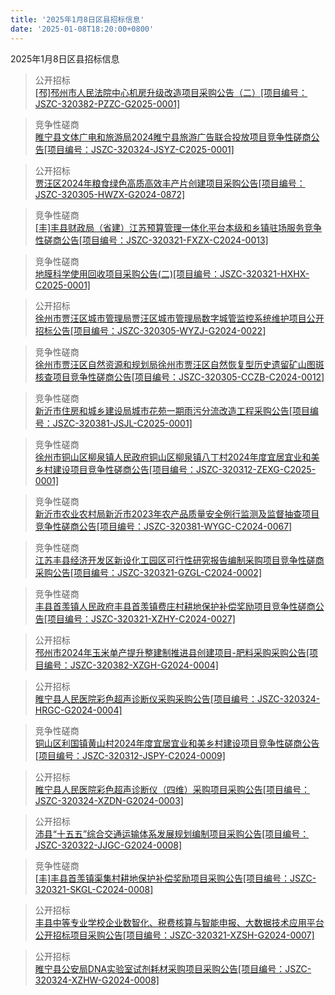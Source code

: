 ```yaml
---
title: '2025年1月8日区县招标信息'
date: '2025-01-08T18:20:00+0800'
---
```

2025年1月8日区县招标信息
<!--more-->
>公开招标<br>
>[[邳]邳州市人民法院中心机房升级改造项目采购公告（二）[项目编号：JSZC-320382-PZZC-G2025-0001]](http://czj.xz.gov.cn/Home/HomeDetails?type=0&articleid=5fccf167-a8ed-4e57-89b6-3e8df5912ec5)

>竞争性磋商<br>
>[睢宁县文体广电和旅游局2024睢宁县旅游广告联合投放项目竞争性磋商公告[项目编号：JSZC-320324-JSYZ-C2025-0001]](http://czj.xz.gov.cn/Home/HomeDetails?type=0&articleid=194d82f3-141f-43fd-af07-06bf32b9bbb2)

>公开招标<br>
>[贾汪区2024年粮食绿色高质高效丰产片创建项目采购公告[项目编号：JSZC-320305-HWZX-G2024-0872]](http://czj.xz.gov.cn/Home/HomeDetails?type=0&articleid=29cdf555-c70b-42bd-b302-dbc699814dd8)

>竞争性磋商<br>
>[[丰]丰县财政局（省建）江苏预算管理一体化平台本级和乡镇驻场服务竞争性磋商公告[项目编号：JSZC-320321-FXZX-C2024-0013]](http://czj.xz.gov.cn/Home/HomeDetails?type=0&articleid=cbf37afa-5f90-46fc-9f39-0ba76cceaef0)

>竞争性磋商<br>
>[地膜科学使用回收项目采购公告(二)[项目编号：JSZC-320321-HXHX-C2025-0001]](http://czj.xz.gov.cn/Home/HomeDetails?type=0&articleid=dc2c0f32-2bf9-4bfc-9bc4-20cbc2e995fb)

>公开招标<br>
>[徐州市贾汪区城市管理局贾汪区城市管理局数字城管监控系统维护项目公开招标公告[项目编号：JSZC-320305-WYZJ-G2024-0022]](http://czj.xz.gov.cn/Home/HomeDetails?type=0&articleid=79d9951f-8868-4259-ace1-5e658e19f18b)

>竞争性磋商<br>
>[徐州市贾汪区自然资源和规划局徐州市贾汪区自然恢复型历史遗留矿山图斑核查项目竞争性磋商公告[项目编号：JSZC-320305-CCZB-C2024-0012]](http://czj.xz.gov.cn/Home/HomeDetails?type=0&articleid=8976e968-aa6a-4df0-b483-73a7bd2bfdf6)

>竞争性磋商<br>
>[新沂市住房和城乡建设局城市花苑一期雨污分流改造工程采购公告[项目编号：JSZC-320381-JSJL-C2025-0001]](http://czj.xz.gov.cn/Home/HomeDetails?type=0&articleid=b3ce4f0d-c9e5-4946-b375-1d8bf8ebd28b)

>竞争性磋商<br>
>[徐州市铜山区柳泉镇人民政府铜山区柳泉镇八丁村2024年度宜居宜业和美乡村建设项目竞争性磋商公告[项目编号：JSZC-320312-ZEXG-C2025-0001]](http://czj.xz.gov.cn/Home/HomeDetails?type=0&articleid=5175903b-195d-49fc-b338-267d6a3a109a)

>竞争性磋商<br>
>[新沂市农业农村局新沂市2023年农产品质量安全例行监测及监督抽查项目竞争性磋商公告[项目编号：JSZC-320381-WYGC-C2024-0067]](http://czj.xz.gov.cn/Home/HomeDetails?type=0&articleid=b93545fd-86b4-42ca-8c02-bd7bd876d270)

>竞争性磋商<br>
>[江苏丰县经济开发区新设化工园区可行性研究报告编制采购项目竞争性磋商采购公告[项目编号：JSZC-320321-GZGL-C2024-0002]](http://czj.xz.gov.cn/Home/HomeDetails?type=0&articleid=92d8887b-88a0-4a52-840c-3954ff8656cc)

>竞争性磋商<br>
>[丰县首羡镇人民政府丰县首羡镇费庄村耕地保护补偿奖励项目竞争性磋商公告[项目编号：JSZC-320321-XZHY-C2024-0027]](http://czj.xz.gov.cn/Home/HomeDetails?type=0&articleid=15cabbd1-2c88-48f6-afe4-83e29d8ba64c)

>公开招标<br>
>[邳州市2024年玉米单产提升整建制推进县创建项目-肥料采购采购公告[项目编号：JSZC-320382-XZGH-G2024-0004]](http://czj.xz.gov.cn/Home/HomeDetails?type=0&articleid=aa2fcc90-c876-460e-a210-f94cf999ffe4)

>公开招标<br>
>[睢宁县人民医院彩色超声诊断仪采购采购公告[项目编号：JSZC-320324-HRGC-G2024-0004]](http://czj.xz.gov.cn/Home/HomeDetails?type=0&articleid=f2bd3d3c-a045-41cb-bc61-ed68a3767f55)

>竞争性磋商<br>
>[铜山区利国镇黄山村2024年度宜居宜业和美乡村建设项目竞争性磋商公告[项目编号：JSZC-320312-JSPY-C2024-0009]](http://czj.xz.gov.cn/Home/HomeDetails?type=0&articleid=58167ca0-c98d-4d6a-bbab-2622a3a752f2)

>公开招标<br>
>[睢宁县人民医院彩色超声诊断仪（四维）采购项目采购公告[项目编号：JSZC-320324-XZDN-G2024-0003]](http://czj.xz.gov.cn/Home/HomeDetails?type=0&articleid=82c4a6f5-93f9-4851-951c-92c843bf3c61)

>公开招标<br>
>[沛县“十五五”综合交通运输体系发展规划编制项目采购公告[项目编号：JSZC-320322-JJGC-G2024-0008]](http://czj.xz.gov.cn/Home/HomeDetails?type=0&articleid=d388a376-60a1-4c32-9926-5e9cf2b54cd3)

>竞争性磋商<br>
>[[丰]丰县首羡镇渠集村耕地保护补偿奖励项目采购公告[项目编号：JSZC-320321-SKGL-C2024-0008]](http://czj.xz.gov.cn/Home/HomeDetails?type=0&articleid=48fcc4f6-2187-43c8-a98a-f7203c85758a)

>公开招标<br>
>[丰县中等专业学校企业数智化、税费核算与智能申报、大数据技术应用平台公开招标项目采购公告[项目编号：JSZC-320321-XZSH-G2024-0007]](http://czj.xz.gov.cn/Home/HomeDetails?type=0&articleid=fe436f8c-a42c-4404-a9b9-9c451134fa7e)

>公开招标<br>
>[睢宁县公安局DNA实验室试剂耗材采购项目采购公告[项目编号：JSZC-320324-XZHW-G2024-0008]](http://czj.xz.gov.cn/Home/HomeDetails?type=0&articleid=c5f5fb90-e3fe-418e-9386-dee69967c45e)

